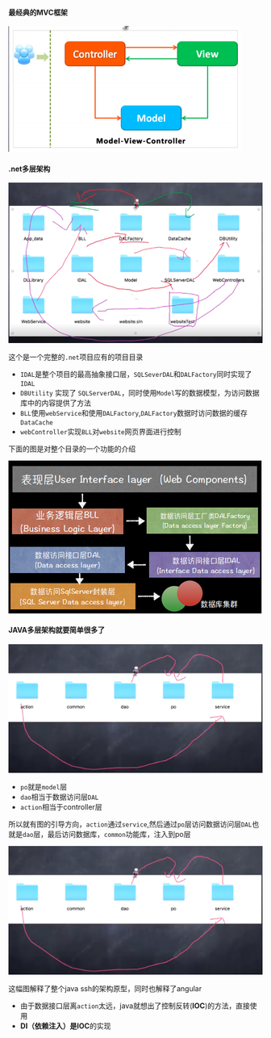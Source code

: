 #### 最经典的MVC框架

![](https://github.com/4lQuiorrA/FE_Journey/blob/master/image/node/MVC.png)

#### .net多层架构

![](https://github.com/4lQuiorrA/FE_Journey/blob/master/image/node/netduocengjiagou.png)

这个是一个完整的`.net`项目应有的项目目录

- `IDAL`是整个项目的最高抽象接口层，`SQLSeverDAL`和`DALFactory`同时实现了`IDAL`
- `DBUtility` 实现了 `SQLServerDAL`，同时使用`Model`写的数据模型，为访问数据库中的内容提供了方法
- `BLL`使用`webService`和使用`DALFactory`,`DALFactory`数据时访问数据的缓存`DataCache`
- `webController`实现`BLL`对`website`网页界面进行控制

下面的图是对整个目录的一个功能的介绍

![](https://github.com/4lQuiorrA/FE_Journey/blob/master/image/node/duocengjiajieshi.png)



#### JAVA多层架构就要简单很多了

![](https://github.com/4lQuiorrA/FE_Journey/blob/master/image/node/javaduocengjiagou.png)

- `po`就是`model`层
- `dao`相当于数据访问层`DAL`
- `action`相当于controller层

所以就有图的引导方向，`action`通过`service`,然后通过`po`层访问数据访问层`DAL`也就是`dao`层，最后访问数据库，`common`功能库，注入到po层

![](https://github.com/4lQuiorrA/FE_Journey/blob/master/image/node/javaduocengjiagou.png)

这幅图解释了整个java ssh的架构原型，同时也解释了angular

- 由于数据接口层离`action`太远，java就想出了控制反转(**IOC**)的方法，直接使用
- **DI（依赖注入）**是**IOC**的实现

